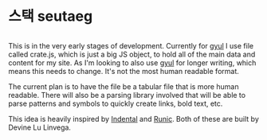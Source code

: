 # 스택 seutaeg

```scala mdoc:percentages:seutaeg
```

This is in the very early stages of development. Currently for [gyul](gyul.html) I
use file called crate.js, which is just a big JS object, to hold all of the main
data and content for my site. As I'm looking to also use [gyul](gyul.html) for
longer writing, which means this needs to change. It's not the most human
readable format.

The current plan is to have the file be a tabular file that is more human
readable. There will also be a parsing library involved that will be able to
parse patterns and symbols to quickly create links, bold text, etc.

This idea is heavily inspired by [Indental](https://wiki.xxiivv.com/#indental)
and [Runic](https://wiki.xxiivv.com/#runic). Both of these are built by Devine
Lu Linvega.
